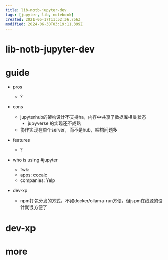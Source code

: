 ```yaml
---
title: lib-notb-jupyter-dev
tags: [jupyter, lib, notebook]
created: 2021-05-17T11:52:36.756Z
modified: 2024-06-30T03:19:11.399Z
---
```


# lib-notb-jupyter-dev

# guide

- pros
  - ?

- cons
  - jupyterhub的架构设计不支持ha，内存中共享了数据库相关状态
    - jupyverse 的实现还不成熟
  - 协作实现在单个server，而不是hub，架构问题多

- features
  - ?

- who is using #jupyter
  - fwk:
  - apps: cocalc
  - companies: Yelp

- dev-xp
  - npm打包分发的方式，不如docker/ollama-run方便，但jspm在线源的设计就很方便了
# dev-xp

# more
